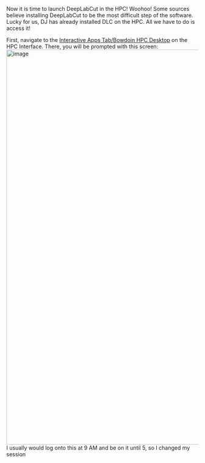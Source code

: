 Now it is time to launch DeepLabCut in the HPC! Woohoo! Some sources believe installing DeepLabCut to be the most difficult step of the software. Lucky for us, DJ has already installed DLC on the HPC. All we have to do is access it! 

First, navigate to the [Interactive Apps Tab/Bowdoin HPC Desktop](https://hpcweb.bowdoin.edu/pun/sys/dashboard/batch_connect/sys/bc_desktop/bowdoin/session_contexts/new) on the HPC Interface. There, you will be prompted with this screen: 
<img width="1037" alt="image" src="https://user-images.githubusercontent.com/86625869/180818523-1f886f89-87fa-41bb-941a-5063ad5cdac9.png">
I usually would log onto this at 9 AM and be on it until 5, so I changed my session 
